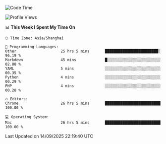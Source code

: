 <!--START_SECTION:waka-->
![Code Time](http://img.shields.io/badge/Code%20Time-4%2C461%20hrs%2017%20mins-blue)

![Profile Views](http://img.shields.io/badge/Profile%20Views-1-blue)

📊 **This Week I Spent My Time On** 

```text
🕑︎ Time Zone: Asia/Shanghai

💬 Programming Languages: 
Other                    25 hrs 5 mins       ████████████████████████░   96.19 % 
Markdown                 45 mins             █░░░░░░░░░░░░░░░░░░░░░░░░   02.88 % 
YAML                     5 mins              ░░░░░░░░░░░░░░░░░░░░░░░░░   00.35 % 
Python                   4 mins              ░░░░░░░░░░░░░░░░░░░░░░░░░   00.29 % 
PHP                      4 mins              ░░░░░░░░░░░░░░░░░░░░░░░░░   00.28 % 

🔥 Editors: 
Chrome                   26 hrs 5 mins       █████████████████████████   100.00 % 

💻 Operating System: 
Mac                      26 hrs 5 mins       █████████████████████████   100.00 % 
```


 Last Updated on 14/09/2025 22:19:40 UTC
<!--END_SECTION:waka-->